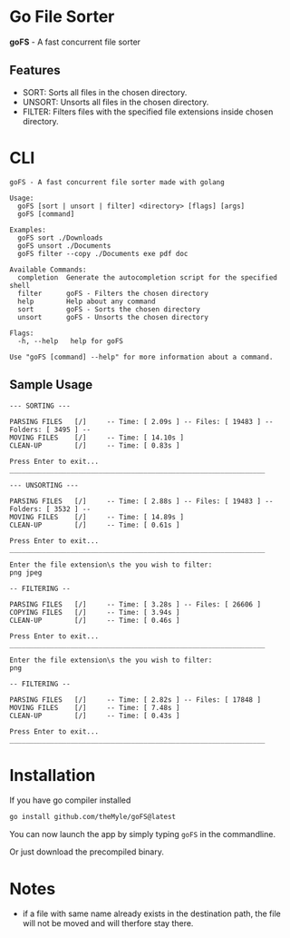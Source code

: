 # Go File Sorter

**goFS** - A fast concurrent file sorter

## Features

- SORT: Sorts all files in the chosen directory.
- UNSORT: Unsorts all files in the chosen directory.
- FILTER: Filters files with the specified file extensions inside chosen directory.

# CLI 

```
goFS - A fast concurrent file sorter made with golang

Usage:
  goFS [sort | unsort | filter] <directory> [flags] [args]
  goFS [command]

Examples:
  goFS sort ./Downloads
  goFS unsort ./Documents
  goFS filter --copy ./Documents exe pdf doc

Available Commands:
  completion  Generate the autocompletion script for the specified shell
  filter      goFS - Filters the chosen directory
  help        Help about any command
  sort        goFS - Sorts the chosen directory
  unsort      goFS - Unsorts the chosen directory

Flags:
  -h, --help   help for goFS

Use "goFS [command] --help" for more information about a command.
```

## Sample Usage

```
--- SORTING ---

PARSING FILES   [/]     -- Time: [ 2.09s ] -- Files: [ 19483 ] -- Folders: [ 3495 ] --
MOVING FILES    [/]     -- Time: [ 14.10s ]
CLEAN-UP        [/]     -- Time: [ 0.83s ]

Press Enter to exit...
_______________________________________________________________

--- UNSORTING ---

PARSING FILES   [/]     -- Time: [ 2.88s ] -- Files: [ 19483 ] -- Folders: [ 3532 ] --
MOVING FILES    [/]     -- Time: [ 14.89s ]
CLEAN-UP        [/]     -- Time: [ 0.61s ]

Press Enter to exit...
_______________________________________________________________

Enter the file extension\s the you wish to filter: 
png jpeg

-- FILTERING --

PARSING FILES   [/]     -- Time: [ 3.28s ] -- Files: [ 26606 ]
COPYING FILES   [/]     -- Time: [ 3.94s ]
CLEAN-UP        [/]     -- Time: [ 0.46s ]

Press Enter to exit...
_______________________________________________________________

Enter the file extension\s the you wish to filter: 
png

-- FILTERING --

PARSING FILES   [/]     -- Time: [ 2.82s ] -- Files: [ 17848 ]
MOVING FILES    [/]     -- Time: [ 7.48s ]
CLEAN-UP        [/]     -- Time: [ 0.43s ]

Press Enter to exit...
_______________________________________________________________
```

# Installation

If you have go compiler installed 

```bash
go install github.com/theMyle/goFS@latest
```
You can now launch the app by simply typing `goFS` in the commandline.

Or just download the precompiled binary.

# Notes

- if a file with same name already exists in the destination path, the file will not be moved and will therfore stay there. 
